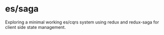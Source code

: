 # es/saga

Exploring a minimal working es/cqrs system using redux and redux-saga for client side state management.
